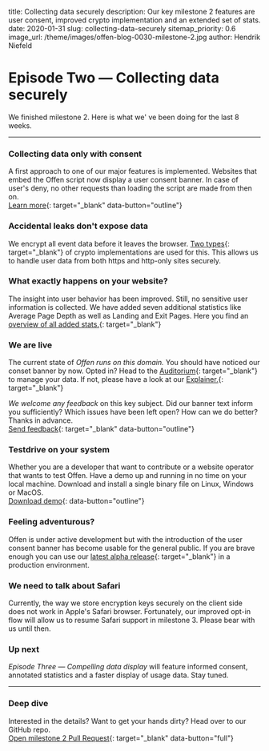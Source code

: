 title: Collecting data securely
description: Our key milestone 2 features are user consent, improved crypto implementation and an extended set of stats.
date: 2020-01-31
slug: collecting-data-securely
sitemap_priority: 0.6
image_url: /theme/images/offen-blog-0030-milestone-2.jpg
author: Hendrik Niefeld

# Episode Two  — Collecting data securely

We finished milestone 2. Here is what we' ve been doing for the last 8 weeks.

---

### Collecting data only with consent
A first approach to one of our major features is implemented. Websites that embed the Offen script now display a user consent banner. In case of user's deny, no other requests than loading the script are made from then on.  
[Learn more](https://analytics.offen.dev/){: target="_blank" data-button="outline"} 

### Accidental leaks don't expose data
We encrypt all event data before it leaves the browser. [Two types](https://github.com/offen/offen/pull/270){: target="_blank"}  of crypto implementations are used for this. This allows us to handle user data from both https and http-only sites securely.

### What exactly happens on your website?
The insight into user behavior has been improved. Still, no sensitive user information is collected. We have added seven additional statistics like Average Page Depth as well as Landing and Exit Pages. Here you find an [overview of all added stats.](https://github.com/offen/offen/pull/270){: target="_blank"} 

### We are live
The current state of *Offen runs on this domain.* You should have noticed our conset banner by now. Opted in? Head to the [Auditorium](https://analytics.offen.dev/auditorium/){: target="_blank"} to manage your data. If not, please have a look at our [Explainer.](https://analytics.offen.dev/){: target="_blank"}

*We welcome any feedback* on this key subject. Did our banner text inform you sufficiently? Which issues have been left open? How can we do better? Thanks in advance.  
[Send feedback](mailto:hioffen@posteo.de){: target="_blank" data-button="outline"} 

### Testdrive on your system
Whether you are a developer that want to contribute or a website operator that wants to test Offen. Have a demo up and running in no time on your local machine. Download and install a single binary file on Linux, Windows or MacOS.  
[Download demo](https://github.com/offen/offen/releases/download/v0.1.0-alpha.2/offen-v0.1.0-alpha.2.tar.gz){: data-button="outline"}

### Feeling adventurous?
Offen is under active development but with the introduction of the user consent banner has become usable for the general public. If you are brave enough you can use our [latest alpha release](https://github.com/offen/offen/releases/latest/){: target="_blank"} in a production environment.

### We need to talk about Safari
Currently, the way we store encryption keys securely on the client side does not work in Apple's Safari browser. Fortunately, our improved opt-in flow will allow us to resume Safari support in milestone 3. Please bear with us until then.

### Up next
*Episode Three — Compelling data display* will feature informed consent, annotated statistics and a faster display of usage data. Stay tuned.

---

### Deep dive
Interested in the details? Want to get your hands dirty? Head over to our GitHub repo.  
[Open milestone 2 Pull Request](https://github.com/offen/offen/pull/270){: target="_blank" data-button="full"}
